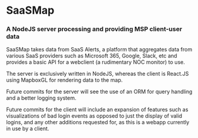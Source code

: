 # SaaSMap
<h3>A NodeJS server processing and providing MSP client-user data</h3>

SaaSMap takes data from SaaS Alerts, a platform that aggregates data from various SaaS providers such as Microsoft 365, Google, Slack, etc and provides a basic API for a webclient (a rudimentary NOC monitor) to use.

The server is exclusively written in NodeJS, whereas the client is React.JS using MapboxGL for rendering data to the map.

Future commits for the server will see the use of an ORM for query handling and a better logging system.

Future commits for the client will include an expansion of features such as visualizations of bad login events as opposed to just the display of valid logins, and any other additions requested for, as this is a webapp currently in use by a client.
